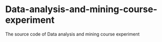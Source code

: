 # Data-analysis-and-mining-course-experiment
The source code of Data analysis and mining course experiment
